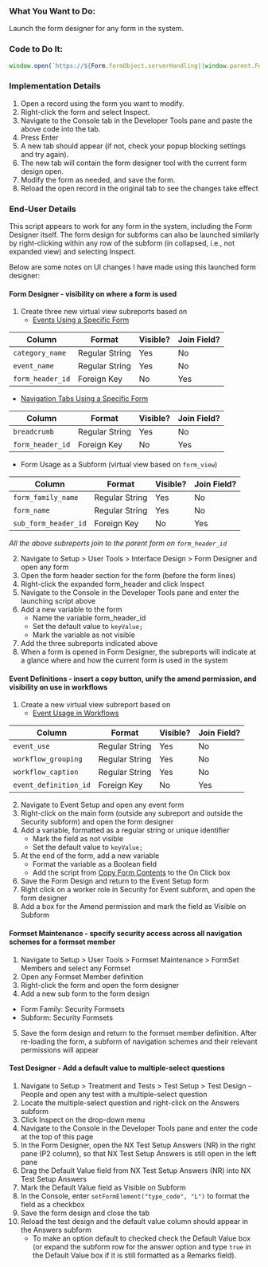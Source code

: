 ### What You Want to Do:
Launch the form designer for any form in the system.

### Code to Do It:
```javascript
window.open(`https://${Form.formObject.serverHandling||window.parent.Form.formObject.serverHandling}/FormDesigner.aspx?parent_value=${Form.formObject.formFamilyId}&form_family_id=${getDataValue("form_family", "form_family_name", 'Form Designer', 'form_family_id')}&fdmode=DEV&keyValue=${Form.formObject.formHeaderId||getDataValue("form_header", "form_code", Form.formObject.formCode, 'form_header_id')}#!`)
```

### Implementation Details
1. Open a record using the form you want to modify.
2. Right-click the form and select Inspect.
3. Navigate to the Console tab in the Developer Tools pane and paste the above code into the tab.
4. Press Enter
5. A new tab should appear (if not, check your popup blocking settings and try again).
6. The new tab will contain the form designer tool with the current form design open.
7. Modify the form as needed, and save the form.
8. Reload the open record in the original tab to see the changes take effect

### End-User Details
This script appears to work for any form in the system, including the Form Designer itself. The form design for subforms can also be launched similarly by right-clicking within any row of the subform (in collapsed, i.e., not expanded view) and selecting Inspect.

Below are some notes on UI changes I have made using this launched form designer:

#### Form Designer - visibility on where a form is used
1. Create three new virtual view subreports based on
   - [Events Using a Specific Form](https://github.com/myEvolv-Development-Community/myEvolvCode/blob/main/SQL%20Views/Events%20Using%20a%20Specific%20Form.sql)

| Column   | Format | Visible?| Join Field?| 
| -------- | ------ | ------- | ---------- |
| `category_name` | Regular String | Yes | No |
| `event_name` | Regular String | Yes | No |
| `form_header_id` | Foreign Key | No | Yes |

   - [Navigation Tabs Using a Specific Form](https://github.com/myEvolv-Development-Community/myEvolvCode/blob/main/SQL%20Views/Formset%20Members%20Using%20a%20Form.sql)

| Column   | Format | Visible?| Join Field?| 
| -------- | ------ | ------- | ---------- |
| `breadcrumb` | Regular String | Yes | No |
| `form_header_id` | Foreign Key | No | Yes |
     
   - Form Usage as a Subform (virtual view based on `form_view`)

| Column   | Format | Visible?| Join Field?| 
| -------- | ------ | ------- | ---------- |
| `form_family_name` | Regular String | Yes | No |
| `form_name` | Regular String | Yes | No |
| `sub_form_header_id` | Foreign Key | No | Yes | 

*All the above subreports join to the parent form on `form_header_id`*
     
2. Navigate to Setup > User Tools > Interface Design > Form Designer and open any form
3. Open the form header section for the form (before the form lines)
4. Right-click the expanded form_header and click Inspect
5. Navigate to the Console in the Developer Tools pane and enter the launching script above
6. Add a new variable to the form
   - Name the variable form_header_id
   - Set the default value to `keyValue;`
   - Mark the variable as not visible
7. Add the three subreports indicated above
8. When a form is opened in Form Designer, the subreports will indicate at a glance where and how the current form is used in the system
   
#### Event Definitions - insert a copy button, unify the amend permission, and visibility on use in workflows
1. Create a new virtual view subreport based on
   - [Event Usage in Workflows](https://github.com/myEvolv-Development-Community/myEvolvCode/blob/main/SQL%20Views/Events%20Using%20a%20Specific%20Form.sql)
     
| Column   | Format | Visible?| Join Field?| 
| -------- | ------ | ------- | ---------- |
| `event_use` | Regular String | Yes | No |
| `workflow_grouping` | Regular String | Yes | No |
| `workflow_caption` | Regular String | Yes | No |
| `event_definition_id` | Foreign Key | No | Yes | 

2. Navigate to Event Setup and open any event form
3. Right-click on the main form (outside any subreport and outside the Security subform) and open the form designer
4. Add a variable, formatted as a regular string or unique identifier
   - Mark the field as not visible
   - Set the default value to `keyValue;`
6. At the end of the form, add a new variable
   - Format the variable as a Boolean field
   - Add the script from [Copy Form Contents](https://github.com/myEvolv-Development-Community/myEvolvCode/blob/main/JavaScript%20Functions/Copy%20Form%20Contents.md) to the On Click box
7. Save the Form Design and return to the Event Setup form
8. Right click on a worker role in Security for Event subform, and open the form designer
9. Add a box for the Amend permission and mark the field as Visible on Subform


#### Formset Maintenance - specify security access across all navigation schemes for a formset member

1. Navigate to Setup > User Tools > Formset Maintenance > FormSet Members and select any Formset
2. Open any Formset Member definition
3. Right-click the form and open the form designer
4. Add a new sub form to the form design
  - Form Family: Security Formsets
  - Subform: Security Formsets
5. Save the form design and return to the formset member definition. After re-loading the form, a subform of navigation schemes and their relevant permissions will appear

#### Test Designer - Add a default value to multiple-select questions
1. Navigate to Setup > Treatment and Tests > Test Setup > Test Design - People and open any test with a multiple-select question
2. Locate the multiple-select question and right-click on the Answers subform
3. Click Inspect on the drop-down menu
4. Navigate to the Console in the Developer Tools pane and enter the code at the top of this page
5. In the Form Designer, open the NX Test Setup Answers (NR) in the right pane (P2 column), so that NX Test Setup Answers is still open in the left pane
6. Drag the Default Value field from NX Test Setup Answers (NR) into NX Test Setup Answers
7. Mark the Default Value field as Visible on Subform
8. In the Console, enter `setFormElement("type_code", "L")` to format the field as a checkbox
9. Save the form design and close the tab
10. Reload the test design and the default value column should appear in the Answers subform
    - To make an option default to checked check the Default Value box (or expand the subform row for the answer option and type `true` in the Default Value box if it is still formatted as a Remarks field).
